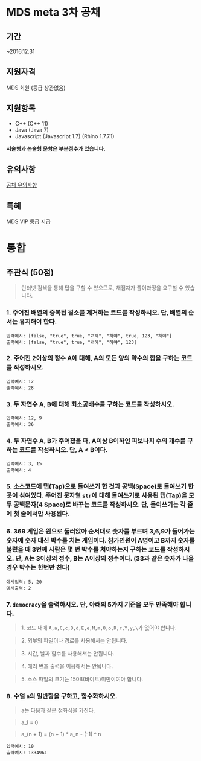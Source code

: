 # MDS meta 3차 공채

## 기간
~2016.12.31

## 지원자격
MDS 회원 (등급 상관없음)

## 지원항목
* C++ (C++ 11)
* Java (Java 7)
* Javascript (Javascript 1.7) (Rhino 1.7.7.1)

**서술형과 논술형 문항은 부분점수가 있습니다.**

## 유의사항
[공채 유의사항](./NOTICE.md)

## 특혜
MDS VIP 등급 지급



# 통합
## 주관식 (50점)
> 인터넷 검색을 통해 답을 구할 수 있으므로, 채점자가 풀이과정을 요구할 수 있습니다.

### 1. 주어진 배열의 중복된 원소를 제거하는 코드를 작성하시오. 단, 배열의 순서는 유지해야 한다.
```
입력예시: [false, "true", true, "ㄹ혜", "하야", true, 123, "하야"]
출력예시: [false, "true", true, "ㄹ혜", "하야", 123]
```

### 2. 주어진 2이상의 정수 A에 대해, A의 모든 양의 약수의 합을 구하는 코드를 작성하시오.
```
입력예시: 12
출력예시: 28
```

### 3. 두 자연수 A, B에 대해 최소공배수를 구하는 코드를 작성하시오.
```
입력예시: 12, 9
출력예시: 36
```

### 4. 두 자연수 A, B가 주어졌을 때, A이상 B이하인 피보나치 수의 개수를 구하는 코드를 작성하시오. 단, A < B이다.
```
입력예시: 3, 15
출력예시: 4
```

### 5. 소스코드에 탭(Tap)으로 들여쓰기 한 것과 공백(Space)로 들여쓰기 한 곳이 섞여있다. 주어진 문자열 `str`에 대해 들여쓰기로 사용된 탭(Tap)을 모두 공백문자(4 Space)로 바꾸는 코드를 작성하시오. 단, 들여쓰기는 각 줄에 첫 줄에서만 사용된다.

### 6. 369 게임은 원으로 둘러앉아 순서대로 숫자를 부르며 3,6,9가 들어가는 숫자에 숫자 대신 박수를 치는 게임이다. 참가인원이 A명이고 B까지 숫자를 불렀을 때 3번째 사람은 몇 번 박수를 쳐야하는지 구하는 코드를 작성하시오. 단, A는 3이상의 정수, B는 A이상의 정수이다. (33과 같은 숫자가 나올 경우 박수는 한번만 친다)
```
예시입력: 5, 20
예시출력: 2
```

### 7. `democracy`을 출력하시오. 단, 아래의 5가지 기준을 모두 만족해야 합니다.
> 1. 코드 내에 `A,a,C,c,D,d,E,e,M,m,O,o,R,r,Y,y,\`가 없어야 합니다.

> 2. 외부의 파일이나 경로를 사용해서는 안됩니다.

> 3. 시간, 날짜 함수를 사용해서는 안됩니다.

> 4. 에러 번호 출력을 이용해서는 안됩니다.

> 5. 소스 파일의 크기는 150B(바이트)미만이여야 합니다.

### 8. 수열 `a`의 일반항을 구하고, 함수화하시오.
> a는 다음과 같은 점화식을 가진다.

> a_1 = 0

> a_(n + 1) = (n + 1) * a_n - (-1) ^ n

```
입력예시: 10
출력예시: 1334961
```